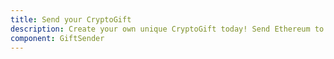 ```yaml
---
title: Send your CryptoGift
description: Create your own unique CryptoGift today! Send Ethereum to a friend for birthday, or send a love message. Crypt and make it eternal.
component: GiftSender
---
```

